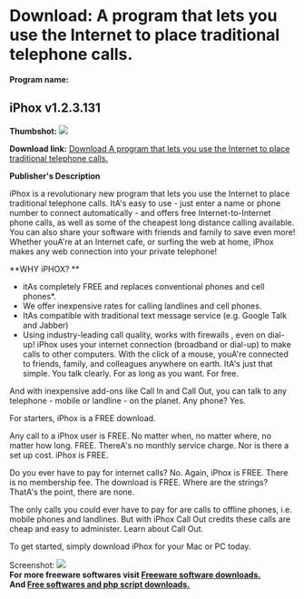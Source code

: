 # Download: A program that lets you use the Internet to place traditional telephone calls.

**Program name:**

## iPhox v1.2.3.131

  
**Thumbshot:** ![](http://www.freewarefiles.com/screenshot/iphox_md.gif)   
  
**Download link:** [Download A program that lets you use the Internet to place traditional telephone calls.](http://freesoftwares.boysofts.com/IPhox-V_program_18205.html)  
  


**Publisher's Description**  
  


iPhox is a revolutionary new program that lets you use the Internet to place traditional telephone calls. ItA's easy to use - just enter a name or phone number to connect automatically - and offers free Internet-to-Internet phone calls, as well as some of the cheapest long distance calling available. You can also share your software with friends and family to save even more! Whether youA're at an Internet cafe, or surfing the web at home, iPhox makes any web connection into your private telephone! 

**WHY iPHOX? **

  * itAs completely FREE and replaces conventional phones and cell phones*. 
  * We offer inexpensive rates for calling landlines and cell phones. 
  * ItAs compatible with traditional text message service (e.g. Google Talk and Jabber) 
  * Using industry-leading call quality, works with firewalls , even on dial-up! 
iPhox uses your internet connection (broadband or dial-up) to make calls to other computers. With the click of a mouse, youA're connected to friends, family, and colleagues anywhere on earth. ItA's just that simple. You talk clearly. For as long as you want. For free. 

And with inexpensive add-ons like Call In and Call Out, you can talk to any telephone - mobile or landline - on the planet. Any phone? Yes.

For starters, iPhox is a FREE download.

Any call to a iPhox user is FREE. No matter when, no matter where, no matter how long. FREE. ThereA's no monthly service charge. Nor is there a set up cost. iPhox is FREE.

Do you ever have to pay for internet calls? No. Again, iPhox is FREE. There is no membership fee. The download is FREE. Where are the strings? ThatA's the point, there are none.

The only calls you could ever have to pay for are calls to offline phones, i.e. mobile phones and landlines. But with iPhox Call Out credits these calls are cheap and easy to administer. Learn about Call Out.

To get started, simply download iPhox for your Mac or PC today. 

  
  
Screenshot: ![](http://www.freewarefiles.com/screenshot/iphox.gif)   
**For more freeware softwares visit [Freeware software downloads.](http://freesoftwares.boysofts.com/)**   
**And [Free softwares and php script downloads.](http://www.boysofts.com/)**

